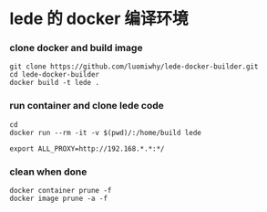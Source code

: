 # lede 的 docker 编译环境

### clone docker and build image

```
git clone https://github.com/luomiwhy/lede-docker-builder.git
cd lede-docker-builder
docker build -t lede .
```

### run container and clone lede code

```
cd 
docker run --rm -it -v $(pwd)/:/home/build lede

export ALL_PROXY=http://192.168.*.*:*/
```

### clean when done
```
docker container prune -f
docker image prune -a -f
```
